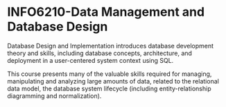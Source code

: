 # INFO6210-Data Management and Database Design
 
Database Design and Implementation introduces database development theory and skills, including database concepts, architecture, and deployment in a user-centered system context using SQL. 

This course presents many of the valuable skills required for managing, manipulating and analyzing large amounts of data, related to the relational data model, the database system lifecycle (including entity-relationship diagramming and normalization).
